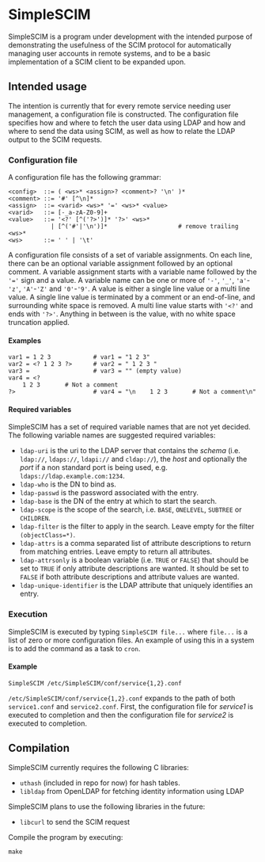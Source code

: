 # SimpleSCIM

SimpleSCIM is a program under development with the intended purpose
of demonstrating the usefulness of the SCIM protocol for
automatically managing user accounts in remote systems, and to be a
basic implementation of a SCIM client to be expanded upon.

## Intended usage

The intention is currently that for every remote service needing
user management, a configuration file is constructed. The
configuration file specifies how and where to fetch the user data
using LDAP and how and where to send the data using SCIM, as well as
how to relate the LDAP output to the SCIM requests.

### Configuration file

A configuration file has the following grammar:

```
<config>  ::= ( <ws>* <assign>? <comment>? '\n' )*
<comment> ::= '#' [^\n]*
<assign>  ::= <varid> <ws>* '=' <ws>* <value>
<varid>   ::= [-_a-zA-Z0-9]+
<value>   ::= '<?' [^('?>')]* '?>' <ws>*
            | [^('#'|'\n')]*                    # remove trailing <ws>*
<ws>      ::= ' ' | '\t'
```

A configuration file consists of a set of variable assignments. On
each line, there can be an optional variable assignment followed by
an optional comment. A variable assignment starts with a variable
name followed by the `'='` sign and a value. A variable name can be
one or more of `'-'`, `'_'`, `'a'`-`'z'`, `'A'`-`'Z'` and
`'0'`-`'9'`. A value is either a single line value or a multi line
value. A single line value is terminated by a comment or an
end-of-line, and surrounding white space is removed. A multi line
value starts with `'<?'` and ends with `'?>'`. Anything in between is
the value, with no white space truncation applied.

#### Examples

```
var1 = 1 2 3            # var1 = "1 2 3"
var2 = <? 1 2 3 ?>      # var2 = " 1 2 3 "
var3 =                  # var3 = "" (empty value)
var4 = <?
    1 2 3       # Not a comment
?>                      # var4 = "\n    1 2 3       # Not a comment\n"
```

#### Required variables

SimpleSCIM has a set of required variable names that are not yet
decided. The following variable names are suggested required
variables:

* `ldap-uri` is the uri to the LDAP server that contains the _schema_
  (i.e. `ldap://`, `ldaps://`, `ldapi://` and `cldap://`), the _host_
  and optionally the _port_ if a non standard port is being used,
  e.g. `ldaps://ldap.example.com:1234`.
* `ldap-who` is the DN to bind as.
* `ldap-passwd` is the password associated with the entry.
* `ldap-base` is the DN of the entry at which to start the search.
* `ldap-scope` is the scope of the search, i.e. `BASE`, `ONELEVEL`,
  `SUBTREE` or `CHILDREN`.
* `ldap-filter` is the filter to apply in the search. Leave empty for
  the filter `(objectClass=*)`.
* `ldap-attrs` is a comma separated list of attribute descriptions to
  return from matching entries. Leave empty to return all attributes.
* `ldap-attrsonly` is a boolean variable (i.e. `TRUE` or `FALSE`)
  that should be set to `TRUE` if only attribute descriptions are
  wanted. It should be set to `FALSE` if both attribute descriptions
  and attribute values are wanted.
* `ldap-unique-identifier` is the LDAP attribute that uniquely
  identifies an entry.

### Execution

SimpleSCIM is executed by typing `SimpleSCIM file...` where `file...`
is a list of zero or more configuration files. An example of using
this in a system is to add the command as a task to `cron`.

#### Example

```
SimpleSCIM /etc/SimpleSCIM/conf/service{1,2}.conf
```

`/etc/SimpleSCIM/conf/service{1,2}.conf` expands to the path of both
`service1.conf` and `service2.conf`. First, the configuration file
for *service1* is executed to completion and then the configuration
file for *service2* is executed to completion.

## Compilation

SimpleSCIM currently requires the following C libraries:

* `uthash` (included in repo for now) for hash tables.
* `libldap` from OpenLDAP for fetching identity information using LDAP

SimpleSCIM plans to use the following libraries in the future:

* `libcurl` to send the SCIM request

Compile the program by executing:

`make`
